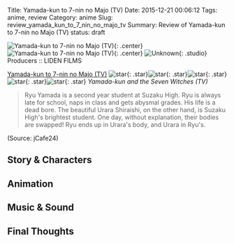 Title: Yamada-kun to 7-nin no Majo (TV)
Date: 2015-12-21 00:06:12
Tags: anime, review
Category: anime
Slug: review_yamada_kun_to_7_nin_no_majo_tv
Summary: Review of Yamada-kun to 7-nin no Majo (TV)
status: draft

![Yamada-kun to 7-nin no Majo (TV)]({filename}/images/2015/yamada_kun_to_7_nin_no_majo_tv/pv.jpg "Yamada-kun to 7-nin no Majo (TV)"){: .center}
![Yamada-kun to 7-nin no Majo (TV)](https://static.hummingbird.me/anime/poster_images/000/010/042/large/xU7NdXP.jpg?1431697480 "Yamada-kun to 7-nin no Majo (TV)"){: .center}
![Unknown]({filename}/Unknown){: .studio}
Producers :: LIDEN FILMS

[Yamada-kun to 7-nin no Majo (TV)](https://hummingbird.me/anime/yamada-kun-to-7-nin-no-majo-tv) ![star]({filename}/images/rating/full_star.png){: .star}![star]({filename}/images/rating/full_star.png){: .star}![star]({filename}/images/rating/full_star.png){: .star}![star]({filename}/images/rating/full_star.png){: .star}![star]({filename}/images/rating/full_star.png){: .star} *Yamada-kun and the Seven Witches (TV)*

> Ryu Yamada is a second year student at Suzaku High. Ryu is always late for school, naps in class and gets abysmal grades. His life is a dead bore. The beautiful Urara Shiraishi, on the other hand, is Suzaku High's brightest student. One day, without explanation, their bodies are swapped! Ryu ends up in Urara's body, and Urara in Ryu's.

(Source: jCafe24)

## Story & Characters

## Animation

## Music & Sound

## Final Thoughts